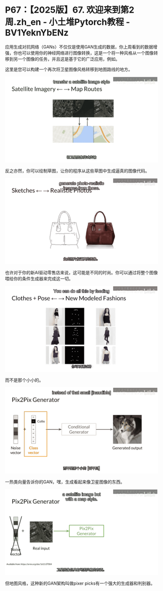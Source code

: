 # P67：【2025版】67. 欢迎来到第2周.zh_en - 小土堆Pytorch教程 - BV1YeknYbENz

应用生成对抗网络（GANs）不仅仅是使用GAN生成的数据，你上周看到的数据增强，你也可以使用你的神经网络进行图像转换，这是一个将一种风格从一个图像转移到另一个图像的任务，并且这是基于它的广泛应用，例如。

这里是您可以构建一个再次将卫星图像风格转移到地图路线的地方。

![](img/83c1c1b2e01441b9d0bd56da75970e20_1.png)

反之亦然，你可以绘制草图，让你的程序从这些草图中生成逼真的图像代码。

![](img/83c1c1b2e01441b9d0bd56da75970e20_3.png)

也许对于你的新AI驱动零售店来说，这可能是不同的时尚。你可以通过将整个图像喂给你的条件生成器来完成这一切。



![](img/83c1c1b2e01441b9d0bd56da75970e20_5.png)

而不是那个小小的。

![](img/83c1c1b2e01441b9d0bd56da75970e20_7.png)

一热类向量告诉你的GAN，嘿，生成看起来像卫星图像的东西。

![](img/83c1c1b2e01441b9d0bd56da75970e20_9.png)

但地图风格，这种新的GAN架构叫做pixer picks有一个强大的生成器和判别器。